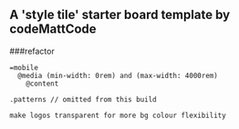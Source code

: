 ## A 'style tile' starter board template by codeMattCode


###refactor

```
=mobile
  @media (min-width: 0rem) and (max-width: 4000rem)  
    @content

.patterns // omitted from this build

make logos transparent for more bg colour flexibility

```


